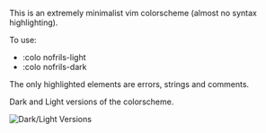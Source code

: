 This is an extremely minimalist vim colorscheme (almost no syntax highlighting).

To use:
- :colo nofrils-light
- :colo nofrils-dark

The only highlighted elements are errors, strings and comments.

Dark and Light versions of the colorscheme.

![Dark/Light Versions](http://i.imgur.com/0OhKpSO.png)
